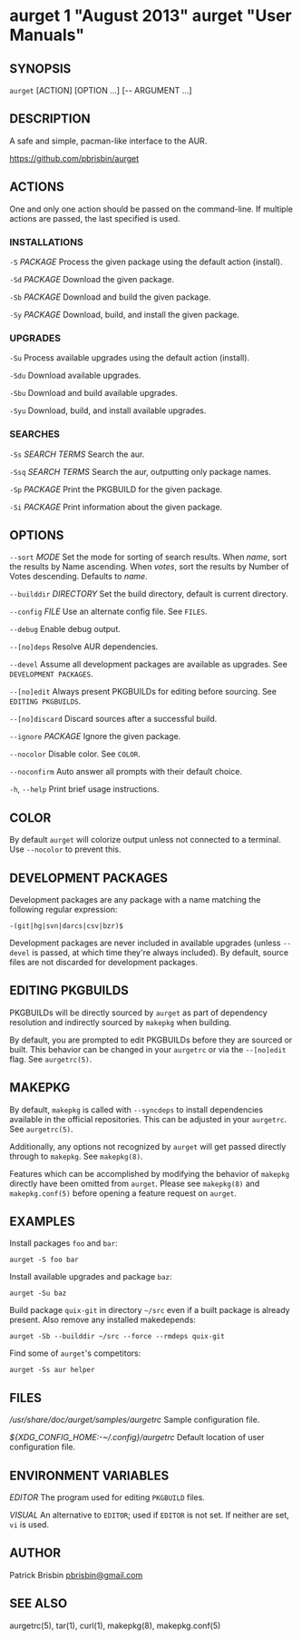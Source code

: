 # aurget 1 "August 2013" aurget "User Manuals"

## SYNOPSIS

`aurget` [ACTION] [OPTION ...] [-- ARGUMENT ...]

## DESCRIPTION

A safe and simple, pacman-like interface to the AUR.

https://github.com/pbrisbin/aurget

## ACTIONS

One and only one action should be passed on the command-line. If 
multiple actions are passed, the last specified is used.

### INSTALLATIONS

`-S` *PACKAGE*
  Process the given package using the default action (install).

`-Sd` *PACKAGE*
  Download the given package.

`-Sb` *PACKAGE*
  Download and build the given package.

`-Sy` *PACKAGE*
  Download, build, and install the given package.

### UPGRADES

`-Su`
  Process available upgrades using the default action (install).

`-Sdu`
  Download available upgrades.

`-Sbu`
  Download and build available upgrades.

`-Syu`
  Download, build, and install available upgrades.

### SEARCHES

`-Ss` *SEARCH TERMS*
  Search the aur.

`-Ssq` *SEARCH TERMS*
  Search the aur, outputting only package names.

`-Sp` *PACKAGE*
  Print the PKGBUILD for the given package.

`-Si` *PACKAGE*
  Print information about the given package.

## OPTIONS

`--sort` *MODE*
  Set the mode for sorting of search results. When *name*, sort the 
  results by Name ascending. When *votes*, sort the results by Number of 
  Votes descending. Defaults to *name*.

`--builddir` *DIRECTORY*
  Set the build directory, default is current directory.

`--config` *FILE*
  Use an alternate config file. See `FILES`.

`--debug`
  Enable debug output.

`--[no]deps`
  Resolve AUR dependencies.

`--devel`
  Assume all development packages are available as upgrades. See `DEVELOPMENT PACKAGES`.

`--[no]edit`
  Always present PKGBUILDs for editing before sourcing. See `EDITING PKGBUILDS`.

`--[no]discard`
  Discard sources after a successful build.

`--ignore` *PACKAGE*
  Ignore the given package.

`--nocolor`
  Disable color. See `COLOR`.

`--noconfirm`
  Auto answer all prompts with their default choice.

`-h`, `--help`
  Print brief usage instructions.

## COLOR

By default `aurget` will colorize output unless not connected to a 
terminal. Use `--nocolor` to prevent this.

## DEVELOPMENT PACKAGES

Development packages are any package with a name matching the following 
regular expression:

  `-(git|hg|svn|darcs|csv|bzr)$`

Development packages are never included in available upgrades (unless 
`--devel` is passed, at which time they're always included). By default, 
source files are not discarded for development packages.

## EDITING PKGBUILDS

PKGBUILDs will be directly sourced by `aurget` as part of dependency 
resolution and indirectly sourced by `makepkg` when building.

By default, you are prompted to edit PKGBUILDs before they are sourced 
or built. This behavior can be changed in your `aurgetrc` or via the 
`--[no]edit` flag. See `aurgetrc(5)`.

## MAKEPKG

By default, `makepkg` is called with `--syncdeps` to install 
dependencies available in the official repositories. This can be 
adjusted in your `aurgetrc`. See `aurgetrc(5)`.

Additionally, any options not recognized by `aurget` will get passed 
directly through to `makepkg`. See `makepkg(8)`.

Features which can be accomplished by modifying the behavior of 
`makepkg` directly have been omitted from `aurget`. Please see 
`makepkg(8)` and `makepkg.conf(5)` before opening a feature request on 
`aurget`.

## EXAMPLES

Install packages `foo` and `bar`:

  `aurget -S foo bar`

Install available upgrades and package `baz`:

  `aurget -Su baz`

Build package `quix-git` in directory `~/src` even if a built package is 
already present. Also remove any installed makedepends:

  `aurget -Sb --builddir ~/src --force --rmdeps quix-git`

Find some of `aurget`'s competitors:

  `aurget -Ss aur helper`

## FILES

*/usr/share/doc/aurget/samples/aurgetrc*
  Sample configuration file.

*${XDG_CONFIG_HOME:-~/.config}/aurgetrc*
  Default location of user configuration file.

## ENVIRONMENT VARIABLES

*EDITOR*
  The program used for editing `PKGBUILD` files.

*VISUAL*
  An alternative to `EDITOR`; used if `EDITOR` is not set. If neither are set,
  `vi` is used.

## AUTHOR

Patrick Brisbin <pbrisbin@gmail.com>

## SEE ALSO

aurgetrc(5), tar(1), curl(1), makepkg(8), makepkg.conf(5)
